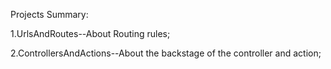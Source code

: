 Projects Summary:

1.UrlsAndRoutes--About Routing rules;

2.ControllersAndActions--About the backstage of the controller and action;
